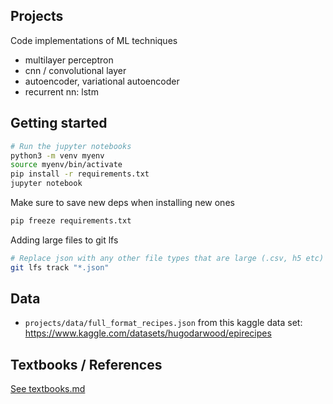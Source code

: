 ## Projects

Code implementations of ML techniques 
- multilayer perceptron
- cnn / convolutional layer
- autoencoder, variational autoencoder
- recurrent nn: lstm

## Getting started

```bash
# Run the jupyter notebooks
python3 -m venv myenv
source myenv/bin/activate
pip install -r requirements.txt
jupyter notebook
```

Make sure to save new deps when installing new ones

```bash
pip freeze requirements.txt
```

Adding large files to git lfs

```bash
# Replace json with any other file types that are large (.csv, h5 etc)
git lfs track "*.json"
```

## Data

- `projects/data/full_format_recipes.json` from this kaggle data set: https://www.kaggle.com/datasets/hugodarwood/epirecipes

## Textbooks / References

[See textbooks.md](./textbooks.md)
